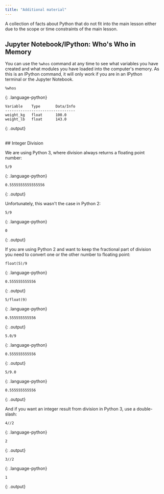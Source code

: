 ```yaml
---
title: "Additional material"
---
```

A collection of facts about Python that do not fit into the main lesson
either due to the scope or time constraints of the main lesson.


## Jupyter Notebook/IPython: Who's Who in Memory

You can use the `%whos` command at any time to see what
variables you have created and what modules you have loaded into the computer's memory.
As this is an IPython command, it will only work if you are in an IPython terminal or the
Jupyter Notebook.

~~~
%whos
~~~
{: .language-python}

~~~
Variable    Type       Data/Info
--------------------------------
weight_kg   float      100.0
weight_lb   float      143.0
~~~
{: .output}


<br />
## Integer Division

We are using Python 3, where division always returns a floating point number:

~~~
5/9
~~~
{: .language-python}
~~~
0.5555555555555556
~~~
{: .output}

Unfortunately, this wasn't the case in Python 2:
~~~
5/9
~~~
{: .language-python}
~~~
0
~~~
{: .output}

If you are using Python 2 and want to keep the fractional part of division
you need to convert one or the other number to floating point:

~~~
float(5)/9
~~~
{: .language-python}

~~~
0.555555555556
~~~
{: .output}

~~~
5/float(9)
~~~
{: .language-python}

~~~
0.555555555556
~~~
{: .output}

~~~
5.0/9
~~~
{: .language-python}

~~~
0.555555555556
~~~
{: .output}
~~~
5/9.0
~~~
{: .language-python}

~~~
0.555555555556
~~~
{: .output}

And if you want an integer result from division in Python 3,
use a double-slash:

~~~
4//2
~~~
{: .language-python}

~~~
2
~~~
{: .output}

~~~
3//2
~~~
{: .language-python}

~~~
1
~~~
{: .output}

